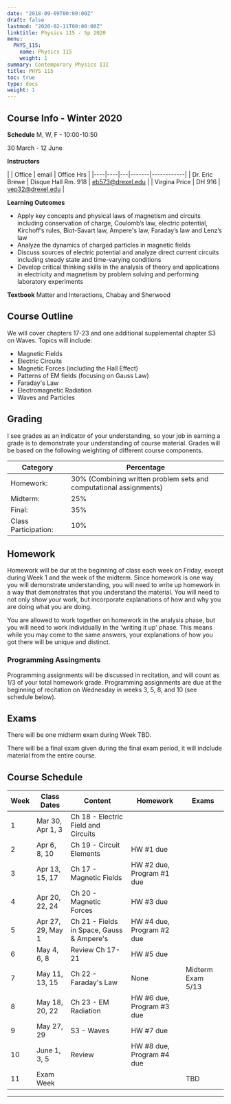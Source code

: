 ```yaml
---
date: "2018-09-09T00:00:00Z"
draft: false
lastmod: "2020-02-11T00:00:00Z"
linktitle: Physics 115 - Sp 2020
menu:
  PHYS_115:
    name: Physics 115
    weight: 1
summary: Contemporary Physics III
title: PHYS 115
toc: true
type: docs
weight: 1
---
```


## Course Info - Winter 2020
**Schedule**
M, W, F - 10:00-10:50

30 March - 12 June

**Instructors**

|    | Office | email | Office Hrs |
|----|----|---|-------|------------|
| Dr. Eric Brewe | Disque Hall Rm. 918 | <eb573@drexel.edu> |
| Virgina Price | DH 916 | <vep32@drexel.edu> |

**Learning Outcomes**
* Apply key concepts and physical laws of magnetism and circuits including conservation of charge, Coulomb’s law, electric potential, Kirchoff’s rules, Biot-Savart law, Ampere's law, Faraday’s law and Lenz’s law
* Analyze the dynamics of charged particles in magnetic fields
* Discuss sources of electric potential and analyze direct current circuits including steady state and time-varying conditions
* Develop critical thinking skills in the analysis of theory and applications in electricity and magnetism by problem solving and performing laboratory experiments

**Textbook**
Matter and Interactions, Chabay and Sherwood




## Course Outline
We will cover chapters 17-23 and one additional supplemental chapter S3 on Waves. Topics will include:
* Magnetic Fields
* Electric Circuits
* Magnetic Forces (including the Hall Effect)
* Patterns of EM fields (focusing on Gauss Law)
* Faraday's Law
* Electromagnetic Radiation
* Waves and Particles

## Grading
I see grades as an indicator of your understanding, so your job in earning a grade is to demonstrate your understanding of course material. 
Grades will be based on the following weighting of different course components. 

| Category             | Percentage                                                         |
| ---------------------| ------------------------------------------------------------------ |
| Homework:            | 30% (Combining written problem sets and computational assignments) |
| Midterm:             | 25%                                                                | 
| Final:               | 35%                                                                |
| Class Participation: | 10%                                                                |

## Homework

Homework will be dur at the beginning of class each week on Friday, except during Week 1 and the week of the midterm. Since homework is one way you will demonstrate understanding, you will need to write up homework in a way that demonstrates that you understand the material. You will need to not only show your work, but incorporate explanations of how and why you are doing what you are doing. 

You are allowed to work together on homework in the analysis phase, but you will need to work individually in the 'writing it up' phase.  This means while you may come to the same answers, your explanations of how you got there will be unique and distinct. 

### Programming Assingments

Programming assignments will be discussed in recitation, and will count as 1/3 of your total homework grade. Programming assignments are due at the beginning of recitation on Wednesday in weeks 3, 5, 8, and 10 (see schedule below).

## Exams

There will be one midterm exam during Week TBD. 

There will be a final exam given during the final exam period, it will indclude material from the entire course. 

## Course Schedule

|**Week**|**Class Dates**|**Content**|**Homework**|**Exams**|
|--------|---------------|-----------|------------|---------|
|1| Mar 30, Apr 1, 3  |Ch 18 - Electric Field and Circuits | | |
|2| Apr 6, 8, 10      |Ch 19 - Circuit Elements            | HW #1 due| |
|3| Apr 13, 15, 17    |Ch 17 - Magnetic Fields             | HW #2 due, Program #1 due| |
|4| Apr 20, 22, 24    |Ch 20 - Magnetic Forces             | HW #3 due| |
|5| Apr 27, 29, May 1 |Ch 21 - Fields in Space, Gauss & Ampere's | HW #4 due, Program #2 due| |
|6| May 4, 6, 8       |Review Ch 17-21                     | HW #5 due | |
|7| May 11, 13, 15    |Ch 22 - Faraday's Law               |  None | Midterm Exam 5/13 |
|8| May 18, 20, 22    |Ch 23 - EM Radiation                |  HW #6 due, Program #3 due| |
|9| May 27, 29        |S3 - Waves                |  HW #7 due| |
|10| June 1, 3, 5     |Review                    |  HW #8 due, Program #4 due| |
|11| Exam Week        |                    |   | TBD |
---
